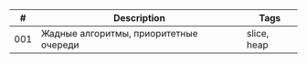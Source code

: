 | # | Description | Tags |
| --- | --- | --- |
| 001 | Жадные алгоритмы, приоритетные очереди | slice, heap |